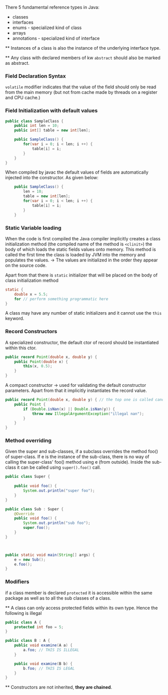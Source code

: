 There 5 fundamental reference types in Java:
 - classes
 - interfaces
 - enums - specialized kind of class
 - arrays
 - annotations - specialized kind of interface

** Instances of a class is also the instance of the underlying interface type.

** Any class with declared members of kw `abstract` should also be marked as abstract.


### Field Declaration Syntax
`volatile` modifier indicates that the value of the field should only be read from the main memory (but not from cache made by threads on a register and CPU cache.)



### Field Initialization with default values
```java
public class SampleClass {
	public int len = 10;
	public int[] table = new int[len];

	public SampleClass() {
		for(var i = 0; i < len; i ++) {
			table[i] = i;
		}	
	}
}
```

When compiled by javac the default values of fields are automatically injected into the constructor.
As given below:
```java
	public SampleClass() {
		len = 10;
		table = new int[len];
		for(var i = 0; i < len; i ++) {
			table[i] = i;
		}	
	}
```


### Static Variable loading
When the code is first compiled the Java compiler implicitly creates a class initialization method  (the compiled name of the method is `<clinit>`) the body of which loads the static fields values onto memory. This method is called the first time the class is loaded by JVM into the memory and populates the values.
 -> The values are initialized in the order they appear on the source code.

Apart from that there is `static` initializer that will be placed on the body of class initialization method
```java
static {
	double x = 5.5;
	for // perform something programmatic here
}
```

A class may have any number of static initializers and it cannot use the `this` keyword.


### Record Constructors

A specialized constructor, the default ctor of record should be instantiated within this ctor.
```java
public record Point(double x, double y) {
	public Point(double x) {
		this(x, 0.5);
	}
}
```

A compact constructor -> used for validating the default constructor parameters. Apart from that it implicitly instantiates the record value.
```java
public record Point(double x, double y) { // the top one is called canonical constructor
	public Point {
		if (Double.isNan(x) || Double.isNan(y)) {
			throw new IllegalArgumentException("illegal nan");
		}
	}
}
```

### Method overriding
Given the super and sub-classes, if a subclass overrides the method foo() of super-class. If e is the instance of the sub-class, there is no way of calling the super-class' foo() method using e (from outside). Inside the sub-class it can be called  using `super().foo()` call.

```java
public class Super {
	
	public void foo() {
		System.out.println("super foo");	
	}
}

public class Sub : Super {
	@Override
	public void foo() {
		System.out.println("sub foo");	
		super.foo();
	}
}



public static void main(String[] args) {
	e = new Sub();
	e.foo();
}
```


### Modifiers

if a class member is declared `protected` it is accessible within the same package as well as to all the sub classes of a class.

** A class can only access protected fields within its own type. Hence the following is illegal


```java
public class A {
	protected int foo = 5;
}

public class B : A {
	public void examine(A a) {
		a.foo; // THIS IS ILLEGAL
	}

	public void examine(B b) {
		b.foo; // THIS IS LEGAL
	}
}
```


** Constructors are not inherited, **they are chained**.





